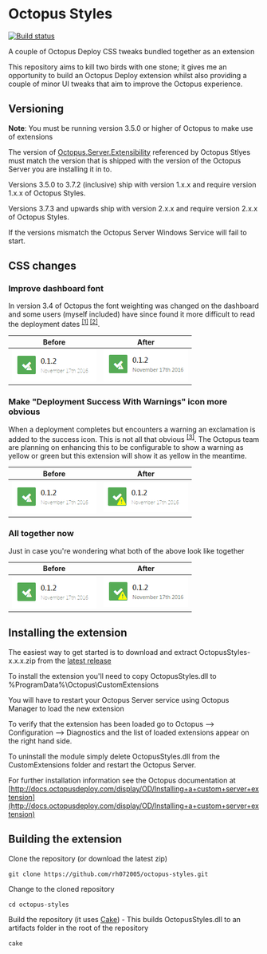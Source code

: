# Octopus Styles
[![Build status](https://ci.appveyor.com/api/projects/status/ls1ahk6jcyxb2u3i?svg=true)](https://ci.appveyor.com/project/rh072005/octopus-styles)

A couple of Octopus Deploy CSS tweaks bundled together as an extension

This repository aims to kill two birds with one stone; it gives me an opportunity to build an Octopus Deploy extension whilst also providing a couple of minor UI tweaks that aim to improve the Octopus experience.

## Versioning

**Note**: You must be running version 3.5.0 or higher of Octopus to make use of extensions

The version of [Octopus.Server.Extensibility](https://www.nuget.org/packages/Octopus.Server.Extensibility/) referenced by Octopus Stlyes must match the version that is shipped with the version of the Octopus Server you are installing it in to. 

Versions 3.5.0 to 3.7.2 (inclusive) ship with version 1.x.x and require version 1.x.x of Octopus Styles.

Versions 3.7.3 and upwards ship with version 2.x.x and require version 2.x.x of Octopus Styles.

If the versions mismatch the Octopus Server Windows Service will fail to start.

## CSS changes
### Improve dashboard font
In version 3.4 of Octopus the font weighting was changed on the dashboard and some users (myself included) have since found it more difficult to read the deployment dates <sup>[[1]](https://help.octopusdeploy.com/discussions/problems/47286-dashboard-font) [[2]](https://octopusdeploy.uservoice.com/forums/170787-general/suggestions/15819517-change-the-fonts-in-the-3-4-dashboard)</sup>.


| Before                                        | After |
| ------                                        | ----- |
| ![Dashboard before](art/dashboard-before.png) | ![Dashboard After](art/dashboard-after.png)


### Make "Deployment Success With Warnings" icon more obvious
When a deployment completes but encounters a warning an exclamation is added to the success icon. This is not all that obvious <sup>[[3]](https://github.com/OctopusDeploy/Issues/issues/1888)</sup>. The Octopus team are planning on enhancing this to be configurable to show a warning as yellow or green but this extension will show it as yellow in the meantime.

| Before                                        | After |
| ------                                        | ----- |
| ![Warning before](art/dashboard-before.png) | ![Warning After](art/warning-after.png)

### All together now

Just in case you're wondering what both of the above look like together

| Before                                        | After |
| ------                                        | ----- |
| ![Both before](art/dashboard-before.png) | ![Both After](art/both-after.png)

## Installing the extension

The easiest way to get started is to download and extract OctopusStyles-x.x.x.zip from the [latest release](../../releases/latest)

To install the extension you'll need to copy OctopusStyles.dll to %ProgramData%\Octopus\CustomExtensions

You will have to restart your Octopus Server service using Octopus Manager to load the new extension

To verify that the extension has been loaded go to Octopus --> Configuration --> Diagnostics and the list of loaded extensions appear on the right hand side.

To uninstall the module simply delete OctopusStyles.dll from the CustomExtensions folder and restart the Octopus Server.

For further installation information see the Octopus documentation at [http://docs.octopusdeploy.com/display/OD/Installing+a+custom+server+extension](http://docs.octopusdeploy.com/display/OD/Installing+a+custom+server+extension)

## Building the extension

Clone the repository (or download the latest zip)
~~~
git clone https://github.com/rh072005/octopus-styles.git
~~~

Change to the cloned repository
~~~
cd octopus-styles
~~~

Build the repository (it uses [Cake](http://cakebuild.net/)) - This builds OctopusStyles.dll to an artifacts folder in the root of the repository
~~~
cake
~~~

